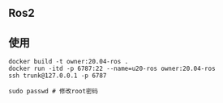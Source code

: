 
## Ros2  

## 使用

```shell script
docker build -t owner:20.04-ros .
docker run -itd -p 6787:22 --name=u20-ros owner:20.04-ros
ssh trunk@127.0.0.1 -p 6787
```


```shell script
sudo passwd # 修改root密码
```

